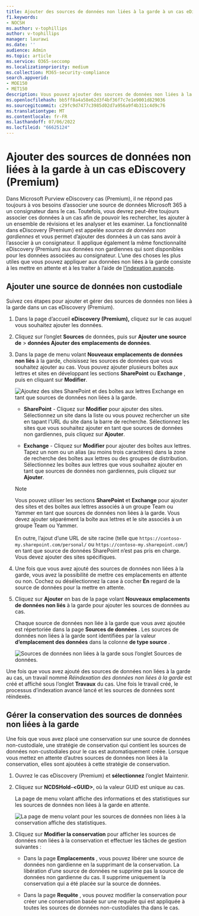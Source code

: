 ```yaml
---
title: Ajouter des sources de données non liées à la garde à un cas eDiscovery (Premium)
f1.keywords:
- NOCSH
ms.author: v-tophillips
author: v-tophillips
manager: laurawi
ms.date: ''
audience: Admin
ms.topic: article
ms.service: O365-seccomp
ms.localizationpriority: medium
ms.collection: M365-security-compliance
search.appverid:
- MOE150
- MET150
description: Vous pouvez ajouter des sources de données non liées à la garde à un cas eDiscovery (Premium) et placer une conservation sur la source de données. Les sources de données non liées à la garde sont réindexées. Par conséquent, tout contenu marqué comme partiellement indexé est retraité pour le rendre entièrement et rapidement consultable.
ms.openlocfilehash: bb5ff8a4a58e62d3f4bf36f7c7e1e9001d829036
ms.sourcegitcommit: c29fc9d7477c3985d02d7a956a9f4b311c4d9c76
ms.translationtype: MT
ms.contentlocale: fr-FR
ms.lasthandoff: 07/06/2022
ms.locfileid: "66625124"
---
```

# <a name="add-non-custodial-data-sources-to-an-ediscovery-premium-case"></a>Ajouter des sources de données non liées à la garde à un cas eDiscovery (Premium)

Dans Microsoft Purview eDiscovery cas (Premium), il ne répond pas toujours à vos besoins d’associer une source de données Microsoft 365 à un consignateur dans le cas. Toutefois, vous devrez peut-être toujours associer ces données à un cas afin de pouvoir les rechercher, les ajouter à un ensemble de révisions et les analyser et les examiner. La fonctionnalité dans eDiscovery (Premium) est appelée *sources de données non gardiennes* et vous permet d’ajouter des données à un cas sans avoir à l’associer à un consignateur. Il applique également la même fonctionnalité eDiscovery (Premium) aux données non gardiennes qui sont disponibles pour les données associées au consignateur. L’une des choses les plus utiles que vous pouvez appliquer aux données non liées à la garde consiste à les mettre en attente et à les traiter à l’aide de [l’indexation avancée](indexing-custodian-data.md).

## <a name="add-a-non-custodial-data-source"></a>Ajouter une source de données non custodiale

Suivez ces étapes pour ajouter et gérer des sources de données non liées à la garde dans un cas eDiscovery (Premium).

1. Dans la page d’accueil **eDiscovery (Premium),** cliquez sur le cas auquel vous souhaitez ajouter les données.

2. Cliquez sur l’onglet **Sources** de données, puis sur **Ajouter une source de** > **données Ajouter des emplacements de données**.

3. Dans la page de menu volant **Nouveaux emplacements de données non liés** à la garde, choisissez les sources de données que vous souhaitez ajouter au cas. Vous pouvez ajouter plusieurs boîtes aux lettres et sites en développant les sections **SharePoint** ou **Exchange** , puis en cliquant sur **Modifier**.

   ![Ajoutez des sites SharePoint et des boîtes aux lettres Exchange en tant que sources de données non liées à la garde.](../media/NonCustodialDataSources1.png)

   - **SharePoint** - Cliquez sur **Modifier** pour ajouter des sites. Sélectionnez un site dans la liste ou vous pouvez rechercher un site en tapant l’URL du site dans la barre de recherche. Sélectionnez les sites que vous souhaitez ajouter en tant que sources de données non gardiennes, puis cliquez sur **Ajouter**.

   - **Exchange** - Cliquez sur **Modifier** pour ajouter des boîtes aux lettres. Tapez un nom ou un alias (au moins trois caractères) dans la zone de recherche des boîtes aux lettres ou des groupes de distribution. Sélectionnez les boîtes aux lettres que vous souhaitez ajouter en tant que sources de données non gardiennes, puis cliquez sur **Ajouter**.

   > [!NOTE]
   > Vous pouvez utiliser les sections **SharePoint** et **Exchange** pour ajouter des sites et des boîtes aux lettres associés à un groupe Team ou Yammer en tant que sources de données non liées à la garde. Vous devez ajouter séparément la boîte aux lettres et le site associés à un groupe Team ou Yammer.<br/><br/> En outre, l’ajout d’une URL de site racine (telle que `https://contoso-my.sharepoint.com/personal/` ou  `https://contoso-my.sharepoint.com/`) en tant que source de données SharePoint n’est pas pris en charge. Vous devez ajouter des sites spécifiques.

4. Une fois que vous avez ajouté des sources de données non liées à la garde, vous avez la possibilité de mettre ces emplacements en attente ou non. Cochez ou désélectionnez la case à cocher **En** regard de la source de données pour la mettre en attente.

5. Cliquez sur **Ajouter** en bas de la page volant **Nouveaux emplacements de données non liés** à la garde pour ajouter les sources de données au cas.

   Chaque source de données non liée à la garde que vous avez ajoutée est répertoriée dans la page **Sources de données** . Les sources de données non liées à la garde sont identifiées par la valeur **d’emplacement des données** dans la colonne **de type source** .

   ![Sources de données non liées à la garde sous l’onglet Sources de données.](../media/NonCustodialDataSources2.png)

Une fois que vous avez ajouté des sources de données non liées à la garde au cas, un travail nommé *Réindexation des données non liées à la garde* est créé et affiché sous l’onglet **Travaux** du cas. Une fois le travail créé, le processus d’indexation avancé lancé et les sources de données sont réindexés.

## <a name="manage-the-hold-for-non-custodial-data-sources"></a>Gérer la conservation des sources de données non liées à la garde

Une fois que vous avez placé une conservation sur une source de données non-custodiale, une stratégie de conservation qui contient les sources de données non-custodiales pour le cas est automatiquement créée. Lorsque vous mettez en attente d’autres sources de données non liées à la conservation, elles sont ajoutées à cette stratégie de conservation.

1. Ouvrez le cas eDiscovery (Premium) et **sélectionnez** l’onglet Maintenir.

2. Cliquez sur **NCDSHold-\<GUID\>**, où la valeur GUID est unique au cas.

   La page de menu volant affiche des informations et des statistiques sur les sources de données non liées à la garde en attente.

   ![La page de menu volant pour les sources de données non liées à la conservation affiche des statistiques.](../media/NonCustodialDataSourcesHoldFlyout.png)

3. Cliquez sur **Modifier la conservation** pour afficher les sources de données non liées à la conservation et effectuer les tâches de gestion suivantes :

   - Dans la page **Emplacements** , vous pouvez libérer une source de données non gardienne en la supprimant de la conservation. La libération d’une source de données ne supprime pas la source de données non gardienne du cas. Il supprime uniquement la conservation qui a été placée sur la source de données.

   - Dans la page **Requête** , vous pouvez modifier la conservation pour créer une conservation basée sur une requête qui est appliquée à toutes les sources de données non-custodiales tha dans le cas.
